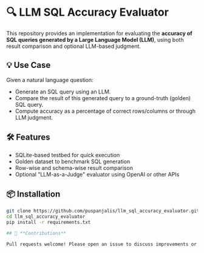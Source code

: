 # 🔍 LLM SQL Accuracy Evaluator

This repository provides an implementation for evaluating the **accuracy of SQL queries generated by a Large Language Model (LLM)**, using both result comparison and optional LLM-based judgment.

## 💡 Use Case

Given a natural language question:
- Generate an SQL query using an LLM.
- Compare the result of this generated query to a ground-truth (golden) SQL query.
- Compute accuracy as a percentage of correct rows/columns or through LLM judgment.

## 🛠️ Features

- SQLite-based testbed for quick execution
- Golden dataset to benchmark SQL generation
- Row-wise and schema-wise result comparison
- Optional "LLM-as-a-Judge" evaluator using OpenAI or other APIs

## 📦 Installation

```bash
git clone https://github.com/puspanjalis/llm_sql_accuracy_evaluator.git
cd llm_sql_accuracy_evaluator
pip install -r requirements.txt

## 🤝 **Contributions**

Pull requests welcome! Please open an issue to discuss improvements or bugs. Drop a message [here](https://www.linkedin.com/in/puspanjalisarma/)

